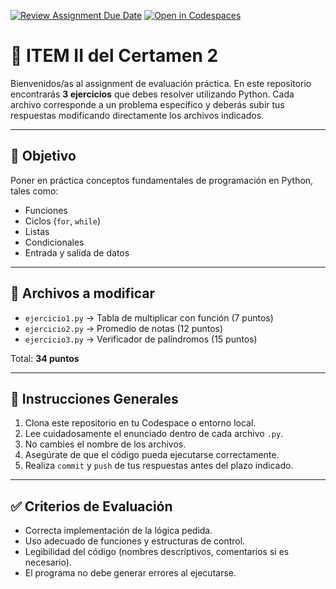 [![Review Assignment Due Date](https://classroom.github.com/assets/deadline-readme-button-22041afd0340ce965d47ae6ef1cefeee28c7c493a6346c4f15d667ab976d596c.svg)](https://classroom.github.com/a/ElXH8gCw)
[![Open in Codespaces](https://classroom.github.com/assets/launch-codespace-2972f46106e565e64193e422d61a12cf1da4916b45550586e14ef0a7c637dd04.svg)](https://classroom.github.com/open-in-codespaces?assignment_repo_id=19552061)
# 🧪 ITEM II del Certamen 2

Bienvenidos/as al assignment de evaluación práctica. En este repositorio encontrarás **3 ejercicios** que debes resolver utilizando Python. Cada archivo corresponde a un problema específico y deberás subir tus respuestas modificando directamente los archivos indicados.

---

## 🎯 Objetivo

Poner en práctica conceptos fundamentales de programación en Python, tales como:

- Funciones
- Ciclos (`for`, `while`)
- Listas
- Condicionales
- Entrada y salida de datos

---

## 📂 Archivos a modificar

- `ejercicio1.py` → Tabla de multiplicar con función (7 puntos)
- `ejercicio2.py` → Promedio de notas (12 puntos)
- `ejercicio3.py` → Verificador de palíndromos (15 puntos)

Total: **34 puntos**

---

## 🧠 Instrucciones Generales

1. Clona este repositorio en tu Codespace o entorno local.
2. Lee cuidadosamente el enunciado dentro de cada archivo `.py`.
3. No cambies el nombre de los archivos.
4. Asegúrate de que el código pueda ejecutarse correctamente.
5. Realiza `commit` y `push` de tus respuestas antes del plazo indicado.

---

## ✅ Criterios de Evaluación

- Correcta implementación de la lógica pedida.
- Uso adecuado de funciones y estructuras de control.
- Legibilidad del código (nombres descriptivos, comentarios si es necesario).
- El programa no debe generar errores al ejecutarse.